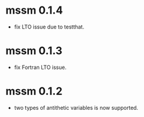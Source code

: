 # mssm 0.1.4
* fix LTO issue due to testthat.

# mssm 0.1.3
* fix Fortran LTO issue.

# mssm 0.1.2
* two types of antithetic variables is now supported.
